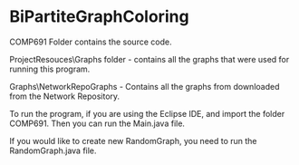 # BiPartiteGraphColoring

COMP691 Folder contains the source code.

ProjectResouces\Graphs folder - contains all the graphs that were used for running this program.

Graphs\NetworkRepoGraphs - Contains all the graphs from downloaded from the Network Repository. 

To run the program, if you are using the Eclipse IDE, and import the folder COMP691.
Then you can run the Main.java file.

If you would like to create new RandomGraph, you need to run the RandomGraph.java file.
